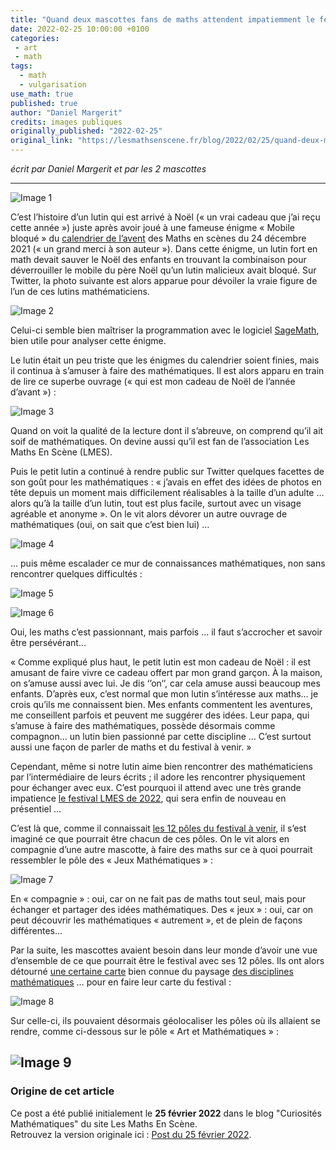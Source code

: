 ```yaml
---
title: "Quand deux mascottes fans de maths attendent impatiemment le festival les Maths en Scènes 2022"
date: 2022-02-25 10:00:00 +0100
categories: 
 - art
 - math
tags:
  - math
  - vulgarisation
use_math: true
published: true
author: "Daniel Margerit"
credits: images publiques
originally_published: "2022-02-25"
original_link: "https://lesmathsenscene.fr/blog/2022/02/25/quand-deux-mascottes-fans-de-maths-attendent-impatiemment-le-festival-les-maths-en-scenes-2022/"
---
```

*écrit par Daniel Margerit et par les 2 mascottes*

---

![Image 1](images/posts/2022-02-25/img_1.png)

C’est l’histoire d’un lutin qui est arrivé à Noël (« un vrai cadeau que j’ai reçu cette année ») juste après avoir joué à une fameuse énigme « Mobile bloqué » du [calendrier de l’avent](https://jeux.lesmathsenscene.fr/avent-2021/) des Maths en scènes du 24 décembre 2021 (« un grand merci à son auteur »). Dans cette énigme, un lutin fort en math devait sauver le Noël des enfants en trouvant la combinaison pour déverrouiller le mobile du père Noël qu’un lutin malicieux avait bloqué. Sur Twitter, la photo suivante est alors apparue pour dévoiler la vraie figure de l’un de ces lutins mathématiciens.

![Image 2](images/posts/2022-02-25/img_2.png)

Celui-ci semble bien maîtriser la programmation avec le logiciel [SageMath](https://www.sagemath.org/fr/), bien utile pour analyser cette énigme.

Le lutin était un peu triste que les énigmes du calendrier soient finies, mais il continua à s’amuser à faire des mathématiques. Il est alors apparu en train de lire ce superbe ouvrage (« qui est mon cadeau de Noël de l’année d’avant ») :

![Image 3](images/posts/2022-02-25/img_3.png)

Quand on voit la qualité de la lecture dont il s’abreuve, on comprend qu’il ait soif de mathématiques. On devine aussi qu’il est fan de l’association Les Maths En Scène (LMES).

Puis le petit lutin a continué à rendre public sur Twitter quelques facettes de son goût pour les mathématiques : « j’avais en effet des idées de photos en tête depuis un moment mais difficilement réalisables à la taille d’un adulte … alors qu’à la taille d’un lutin, tout est plus facile, surtout avec un visage agréable et anonyme ». On le vit alors dévorer un autre ouvrage de mathématiques (oui, on sait que c’est bien lui) …

![Image 4](images/posts/2022-02-25/img_4.png)

… puis même escalader ce mur de connaissances mathématiques, non sans rencontrer quelques difficultés :

![Image 5](images/posts/2022-02-25/img_5.png)

![Image 6](images/posts/2022-02-25/img_6.png)

Oui, les maths c’est passionnant, mais parfois … il faut s’accrocher et savoir être persévérant…

« Comme expliqué plus haut, le petit lutin est mon cadeau de Noël : il est amusant de faire vivre ce cadeau offert par mon grand garçon. À la maison, on s’amuse aussi avec lui. Je dis ‘’on‘’, car cela amuse aussi beaucoup mes enfants. D’après eux, c’est normal que mon lutin s’intéresse aux maths… je crois qu’ils me connaissent bien. Mes enfants commentent les aventures, me conseillent parfois et peuvent me suggérer des idées. Leur papa, qui s’amuse à faire des mathématiques, possède désormais comme compagnon… un lutin bien passionné par cette discipline … C’est surtout aussi une façon de parler de maths et du festival à venir. »

Cependant, même si notre lutin aime bien rencontrer des mathématiciens par l’intermédiaire de leurs écrits ; il adore les rencontrer physiquement pour échanger avec eux. C’est pourquoi il attend avec une très grande impatience [le festival LMES de 2022](https://lesmathsenscene.fr/festival/), qui sera enfin de nouveau en présentiel …

C’est là que, comme il connaissait [les 12 pôles du festival à venir](https://www.youtube.com/watch?v=BMuVGOeN2jg&t=64s), il s’est imaginé ce que pourrait être chacun de ces pôles. On le vit alors en compagnie d’une autre mascotte, à faire des maths sur ce à quoi pourrait ressembler le pôle des « Jeux Mathématiques » :

![Image 7](images/posts/2022-02-25/img_7.png)

En « compagnie » : oui, car on ne fait pas de maths tout seul, mais pour échanger et partager des idées mathématiques. Des « jeux » : oui, car on peut découvrir les mathématiques « autrement », et de plein de façons différentes…

Par la suite, les mascottes avaient besoin dans leur monde d’avoir une vue d’ensemble de ce que pourrait être le festival avec ses 12 pôles. Ils ont alors détourné [une certaine carte](https://lh6.googleusercontent.com/-ZvtQ2goIJk0/U7L4Sz_zXII/AAAAAAAAACs/DdwEInXKx98/w1565-h881-no/Mathematistan.jpg) bien connue du paysage [des disciplines mathématiques](https://www.youtube.com/watch?v=XqpvBaiJRHo&t=689s) … pour en faire leur carte du festival :

![Image 8](images/posts/2022-02-25/img_8.png)

Sur celle-ci, ils pouvaient désormais géolocaliser les pôles où ils allaient se rendre, comme ci-dessous sur le pôle « Art et Mathématiques » :

![Image 9](images/posts/2022-02-25/img_9.png)
---

### Origine de cet article
Ce post a été publié initialement le **25 février 2022** dans le blog "Curiosités Mathématiques" du site Les Maths En Scène.  
Retrouvez la version originale ici : [Post du 25 février 2022](https://lesmathsenscene.fr/blog/2022/02/25/quand-deux-mascottes-fans-de-maths-attendent-impatiemment-le-festival-les-maths-en-scenes-2022/).

